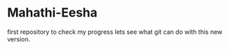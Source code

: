 # Mahathi-Eesha
first repository to check my progress 
lets see what git can do with this new version.
